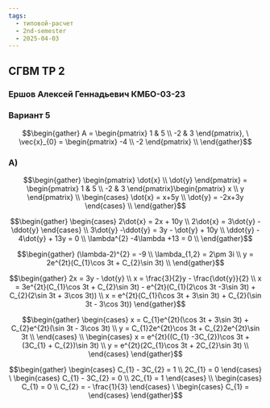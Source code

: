 ```yaml
---
tags:
  - типовой-расчет
  - 2nd-semester
  - 2025-04-03
---
```


## СГВМ ТР 2

### Ершов Алексей Геннадьевич КМБО-03-23

### Вариант 5

$$\begin{gather}
A = \begin{pmatrix}
1 & 5 \\
-2 & 3
\end{pmatrix}, \ \vec{x}_{0} = \begin{pmatrix}
-4 \\
-2
\end{pmatrix} \\
\end{gather}$$

### А)

$$\begin{gather}
\begin{pmatrix}
\dot{x} \\
\dot{y}
\end{pmatrix} = \begin{pmatrix}
1 & 5 \\
-2 & 3
\end{pmatrix}\begin{pmatrix}
x \\
y
\end{pmatrix} \\
\begin{cases}
\dot{x} = x+5y \\
\dot{y} = -2x+3y
\end{cases} \\
\end{gather}$$

$$\begin{gather}
\begin{cases}
2\dot{x} = 2x + 10y \\
2\dot{x} = 3\dot{y} - \ddot{y}
\end{cases} \\
3\dot{y} -\ddot{y} = 3y - \dot{y} + 10y \\
\ddot{y} - 4\dot{y} + 13y = 0 \\
\lambda^{2} -4\lambda +13 = 0 \\
\end{gather}$$

$$\begin{gather}
(\lambda-2)^{2} = -9 \\
\lambda_{1,2} = 2\pm 3i \\
y = 2e^{2t}(C_{1}\cos 3t + C_{2}\sin 3t) \\
\end{gather}$$

$$\begin{gather}
2x = 3y - \dot{y} \\
x = \frac{3}{2}y - \frac{\dot{y}}{2} \\
 x = 3e^{2t}(C_{1}\cos 3t + C_{2}\sin 3t) - e^{2t}(C_{1}(2\cos 3t -3\sin 3t) + C_{2}(2\sin 3t + 3\cos 3t)) \\
x = e^{2t}(C_{1}(\cos 3t + 3\sin 3t) + C_{2}(\sin 3t - 3\cos 3t))
\end{gather}$$

$$\begin{gather}
\begin{cases}
x = C_{1}e^{2t}(\cos 3t + 3\sin 3t) + C_{2}e^{2t}(\sin 3t - 3\cos 3t) \\
y = C_{1}2e^{2t}\cos 3t + C_{2}2e^{2t}\sin 3t \\
\end{cases} \\
\begin{cases}
x = e^{2t}((C_{1} -3C_{2})\cos 3t  + (3C_{1} + C_{2})\sin 3t) \\
y = e^{2t}(2C_{1}\cos 3t + 2C_{2}\sin 3t) \\
\end{cases}
\end{gather}$$

$$\begin{gather}
\begin{cases}
C_{1} - 3C_{2} = 1 \\
2C_{1} = 0
\end{cases} \ \begin{cases}
C_{1} - 3C_{2} = 0 \\
2C_{1} = 1
\end{cases} \\
\begin{cases}
C_{1} = 0 \\
C_{2} =  - \frac{1}{3}
\end{cases} \ \begin{cases}
C_{1} = 
\end{cases}
\end{gather}$$